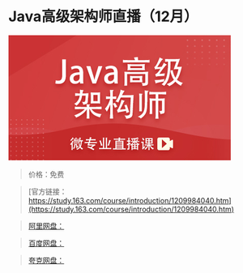 # Java高级架构师直播（12月）

![img](../../../assets/study163/free/ca54af7db6f14284829580c3cb6eef18.jpg)

> 价格：免费

> [官方链接：https://study.163.com/course/introduction/1209984040.htm](https://study.163.com/course/introduction/1209984040.htm)

> [阿里网盘：]()

> [百度网盘：]()

> [夸克网盘：]()

